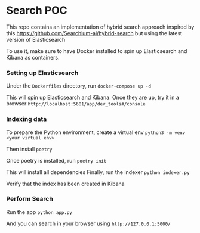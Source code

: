 # Search POC
This repo contains an implementation of hybrid search approach inspired by this https://github.com/Searchium-ai/hybrid-search but using the latest version 
of Elasticsearch

To use it, make sure to have Docker installed to spin up Elasticsearch and Kibana as containers. 
### Setting up Elasticsearch
Under the `Dockerfiles` directory, run 
`docker-compose up -d `

This will spin up Elasticsearch and Kibana. Once they are up, try it in a browser
`http://localhost:5601/app/dev_tools#/console`

### Indexing data
To prepare the Python environment, create a virtual env
`python3 -m venv <your virtual env>`

Then install `poetry`

Once poetry is installed, run
`poetry init`

This will install all dependencies
Finally, run the indexer
`python indexer.py`

Verify that the index has been created in Kibana

### Perform Search
Run the app
`python app.py`

And you can search in your browser using
`http://127.0.0.1:5000/`